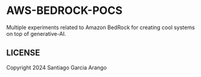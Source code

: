 # AWS-BEDROCK-POCS

Multiple experiments related to Amazon BedRock for creating cool systems on top of generative-AI.

## LICENSE

Copyright 2024 Santiago Garcia Arango
